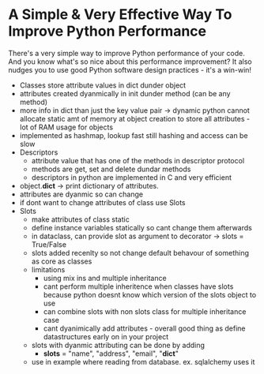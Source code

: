 # A Simple & Very Effective Way To Improve Python Performance

There's a very simple way to improve Python performance of your code. And you know what's so nice about this performance improvement? It also nudges you to use good Python software design practices - it's a win-win!

- Classes store attribute values in dict dunder object 
- attributes created dyanmically in init dunder method (can be any method)
- more info in dict than just the key value pair -> dynamic python cannot allocate static amt of memory at object creation to store all attributes - lot of RAM usage for objects
- implemented as hashmap, lookup fast still hashing and access can be slow
- Descriptors 
    - attribute value that has one of the methods in descriptor protocol
    - methods are get, set and delete dundar methods 
    - descriptors in python are implemented in C and very efficient
- object.__dict__ -> print dictionary of attributes. 
- attributes are dyanmic so can change
- if dont want to change attributes of class use Slots
- Slots
    - make attributes of class static
    - define instance variables statically so cant change them afterwards
    - in dataclass, can provide slot as argument to decorator -> slots = True/False
    - slots added recenlty so not change default behavour of something as core as classes
    - limitations
        - using mix ins and multiple inheritance 
        - cant perform multiple inheritence when classes have slots because python doesnt know which version of the slots object to use
        - can combine slots with non slots class for multiple inheritance case
        - cant dyanimically add attributes - overall good thing as define datastructures early on in your project
    - slots with dyanmic attributing can be done by adding
        - __slots__ = "name", "address", "email", "__dict__"
    - use in example where reading from database. ex. sqlalchemy uses it

